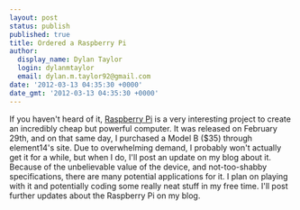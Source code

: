 ```yaml
---
layout: post
status: publish
published: true
title: Ordered a Raspberry Pi
author:
  display_name: Dylan Taylor
  login: dylanmtaylor
  email: dylan.m.taylor92@gmail.com
date: '2012-03-13 04:35:30 +0000'
date_gmt: '2012-03-13 04:35:30 +0000'
---
```

<p>If you haven't heard of it, <a class="zem_slink" title="Raspberry Pi" href="http://www.raspberrypi.org" rel="homepage" target="_blank">Raspberry Pi</a> is a very interesting project to create an incredibly cheap but powerful computer. It was released on February 29th, and on that same day, I purchased a Model B ($35) through element14's site. Due to overwhelming demand, I probably won't actually get it for a while, but when I do, I'll post an update on my blog about it. Because of the unbelievable value of the device, and not-too-shabby specifications, there are many potential applications for it. I plan on playing with it and potentially coding some really neat stuff in my free time. I'll post further updates about the Raspberry Pi on my blog.</p>
<div class="zemanta-pixie" style="margin-top: 10px; height: 15px;"><img class="zemanta-pixie-img" style="border: none; float: right;" src="http://img.zemanta.com/pixy.gif?x-id=7aff9845-a326-449e-b287-6f499ae31972" alt="" /></div>
